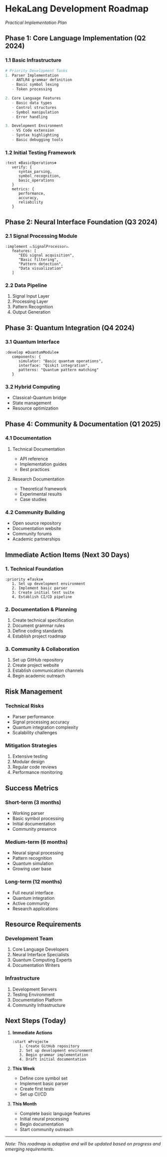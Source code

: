 # HekaLang Development Roadmap
*Practical Implementation Plan*

## Phase 1: Core Language Implementation (Q2 2024)

### 1.1 Basic Infrastructure
```python
# Priority Development Tasks
1. Parser Implementation
   - ANTLR4 grammar definition
   - Basic symbol lexing
   - Token processing

2. Core Language Features
   - Basic data types
   - Control structures
   - Symbol manipulation
   - Error handling

3. Development Environment
   - VS Code extension
   - Syntax highlighting
   - Basic debugging tools
```

### 1.2 Initial Testing Framework
```plaintext
:test ⊛BasicOperations⊛
   verify: {
      syntax_parsing,
      symbol_recognition,
      basic_operations
   }
   metrics: {
      performance,
      accuracy,
      reliability
   }
```

## Phase 2: Neural Interface Foundation (Q3 2024)

### 2.1 Signal Processing Module
```plaintext
:implement ⧜SignalProcessor⧜
   features: [
      "EEG signal acquisition",
      "Basic filtering",
      "Pattern detection",
      "Data visualization"
   ]
```

### 2.2 Data Pipeline
1. Signal Input Layer
2. Processing Layer
3. Pattern Recognition
4. Output Generation

## Phase 3: Quantum Integration (Q4 2024)

### 3.1 Quantum Interface
```plaintext
:develop ⊛QuantumModule⊛
   components: {
      simulator: "Basic quantum operations",
      interface: "Qiskit integration",
      patterns: "Quantum pattern matching"
   }
```

### 3.2 Hybrid Computing
- Classical-Quantum bridge
- State management
- Resource optimization

## Phase 4: Community & Documentation (Q1 2025)

### 4.1 Documentation
1. Technical Documentation
   - API reference
   - Implementation guides
   - Best practices

2. Research Documentation
   - Theoretical framework
   - Experimental results
   - Case studies

### 4.2 Community Building
- Open source repository
- Documentation website
- Community forums
- Academic partnerships

## Immediate Action Items (Next 30 Days)

### 1. Technical Foundation
```plaintext
:priority ⊛Tasks⊛
   1. Set up development environment
   2. Implement basic parser
   3. Create initial test suite
   4. Establish CI/CD pipeline
```

### 2. Documentation & Planning
1. Create technical specification
2. Document grammar rules
3. Define coding standards
4. Establish project roadmap

### 3. Community & Collaboration
1. Set up GitHub repository
2. Create project website
3. Establish communication channels
4. Begin academic outreach

## Risk Management

### Technical Risks
- Parser performance
- Signal processing accuracy
- Quantum integration complexity
- Scalability challenges

### Mitigation Strategies
1. Extensive testing
2. Modular design
3. Regular code reviews
4. Performance monitoring

## Success Metrics

### Short-term (3 months)
- Working parser
- Basic symbol processing
- Initial documentation
- Community presence

### Medium-term (6 months)
- Neural signal processing
- Pattern recognition
- Quantum simulation
- Growing user base

### Long-term (12 months)
- Full neural interface
- Quantum integration
- Active community
- Research applications

## Resource Requirements

### Development Team
1. Core Language Developers
2. Neural Interface Specialists
3. Quantum Computing Experts
4. Documentation Writers

### Infrastructure
1. Development Servers
2. Testing Environment
3. Documentation Platform
4. Community Infrastructure

## Next Steps (Today)

1. **Immediate Actions**
   ```plaintext
   :start ⊛Project⊛
      1. Create GitHub repository
      2. Set up development environment
      3. Begin grammar implementation
      4. Draft initial documentation
   ```

2. **This Week**
   - Define core symbol set
   - Implement basic parser
   - Create first tests
   - Set up CI/CD

3. **This Month**
   - Complete basic language features
   - Initial neural processing
   - Begin documentation
   - Start community outreach

---

*Note: This roadmap is adaptive and will be updated based on progress and emerging requirements.*
